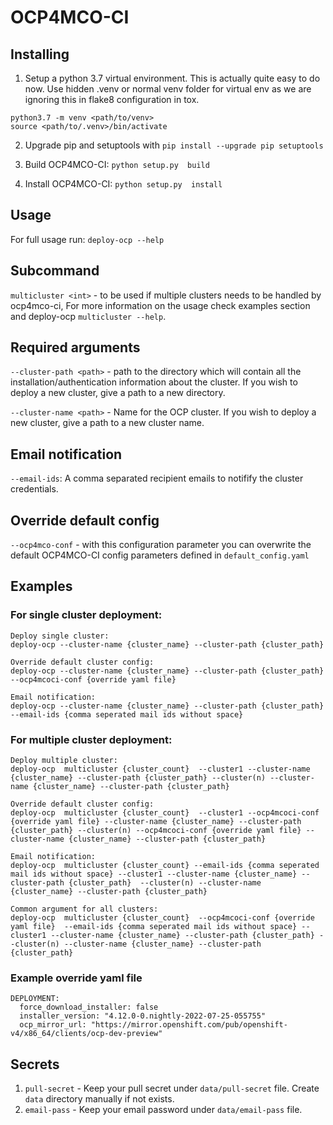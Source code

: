 # OCP4MCO-CI

## Installing
1. Setup a python 3.7 virtual environment. This is actually quite easy to do now. Use hidden .venv or normal venv folder for virtual env as we are ignoring this in flake8 configuration in tox.
```
python3.7 -m venv <path/to/venv>
source <path/to/.venv>/bin/activate
```
2. Upgrade pip and setuptools with `pip install --upgrade pip setuptools`

3. Build OCP4MCO-CI: `python setup.py  build`
3. Install OCP4MCO-CI: `python setup.py  install`

## Usage
For full usage run: `deploy-ocp --help`

## Subcommand
`multicluster <int>` - to be used if multiple clusters needs to be handled by ocp4mco-ci,
For more information on the usage check examples section and deploy-ocp `multicluster --help`.

## Required arguments
`--cluster-path <path>` - path to the directory which will contain all the installation/authentication information about the cluster.
If you wish to deploy a new cluster, give a path to a new directory.

`--cluster-name <path>` - Name for the OCP cluster. If you wish to deploy a new cluster, give a path to a new cluster name.

## Email notification
`--email-ids`: A comma separated recipient emails to notifify the cluster credentials.

## Override default config
`--ocp4mco-conf` - with this configuration parameter you can overwrite the default OCP4MCO-CI config parameters defined in `default_config.yaml`

## Examples
### For single cluster deployment:
```commandline
Deploy single cluster:
deploy-ocp --cluster-name {cluster_name} --cluster-path {cluster_path}

Override default cluster config:
deploy-ocp --cluster-name {cluster_name} --cluster-path {cluster_path} --ocp4mcoci-conf {override yaml file}

Email notification:
deploy-ocp --cluster-name {cluster_name} --cluster-path {cluster_path} --email-ids {comma seperated mail ids without space}
```
### For multiple cluster deployment:
```commandline
Deploy multiple cluster:
deploy-ocp  multicluster {cluster_count}  --cluster1 --cluster-name {cluster_name} --cluster-path {cluster_path} --cluster(n) --cluster-name {cluster_name} --cluster-path {cluster_path}

Override default cluster config:
deploy-ocp  multicluster {cluster_count}  --cluster1 --ocp4mcoci-conf {override yaml file} --cluster-name {cluster_name} --cluster-path {cluster_path} --cluster(n) --ocp4mcoci-conf {override yaml file} --cluster-name {cluster_name} --cluster-path {cluster_path}

Email notification:
deploy-ocp  multicluster {cluster_count} --email-ids {comma seperated mail ids without space} --cluster1 --cluster-name {cluster_name} --cluster-path {cluster_path}  --cluster(n) --cluster-name {cluster_name} --cluster-path {cluster_path}

Common argument for all clusters:
deploy-ocp  multicluster {cluster_count}  --ocp4mcoci-conf {override yaml file}  --email-ids {comma seperated mail ids without space} --cluster1 --cluster-name {cluster_name} --cluster-path {cluster_path} --cluster(n) --cluster-name {cluster_name} --cluster-path {cluster_path}
```

### Example override yaml file
```commandline
DEPLOYMENT:
  force_download_installer: false
  installer_version: "4.12.0-0.nightly-2022-07-25-055755"
  ocp_mirror_url: "https://mirror.openshift.com/pub/openshift-v4/x86_64/clients/ocp-dev-preview" 
```

## Secrets
1. `pull-secret` - Keep your pull secret under `data/pull-secret` file. Create `data` directory manually if not exists.
2. `email-pass` - Keep your email password under `data/email-pass` file.